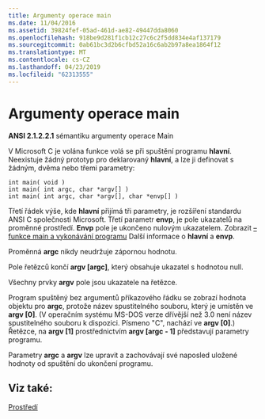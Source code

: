 ```yaml
---
title: Argumenty operace main
ms.date: 11/04/2016
ms.assetid: 39824fef-05ad-461d-ae82-49447dda8060
ms.openlocfilehash: 918be9d281f1cb12c27c6c2f5dd834e4af137179
ms.sourcegitcommit: 0ab61bc3d2b6cfbd52a16c6ab2b97a8ea1864f12
ms.translationtype: MT
ms.contentlocale: cs-CZ
ms.lasthandoff: 04/23/2019
ms.locfileid: "62313555"
---
```

# <a name="arguments-to-main"></a>Argumenty operace main

**ANSI 2.1.2.2.1** sémantiku argumenty operace Main

V Microsoft C je volána funkce volá se při spuštění programu **hlavní**. Neexistuje žádný prototyp pro deklarovaný **hlavní**, a lze ji definovat s žádným, dvěma nebo třemi parametry:

```
int main( void )
int main( int argc, char *argv[] )
int main( int argc, char *argv[], char *envp[] )
```

Třetí řádek výše, kde **hlavní** přijímá tři parametry, je rozšíření standardu ANSI C společnosti Microsoft. Třetí parametr **envp**, je pole ukazatelů na proměnné prostředí. **Envp** pole je ukončeno nulovým ukazatelem. Zobrazit [– funkce main a vykonávání programu](../c-language/main-function-and-program-execution.md) Další informace o **hlavní** a **envp**.

Proměnná **argc** nikdy neudržuje zápornou hodnotu.

Pole řetězců končí **argv [argc]**, který obsahuje ukazatel s hodnotou null.

Všechny prvky **argv** pole jsou ukazatele na řetězce.

Program spuštěný bez argumentů příkazového řádku se zobrazí hodnota objektu pro **argc**, protože název spustitelného souboru, který je umístěn ve **argv [0]**. (V operačním systému MS-DOS verze dřívější než 3.0 není název spustitelného souboru k dispozici. Písmeno "C", nachází ve **argv [0]**.) Řetězce, na **argv [1]** prostřednictvím **argv [argc - 1]** představují parametry programu.

Parametry **argc** a **argv** lze upravit a zachovávají své naposled uložené hodnoty od spuštění do ukončení programu.

## <a name="see-also"></a>Viz také:

[Prostředí](../c-language/environment.md)
